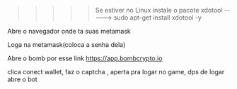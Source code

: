 >>>>> Se estiver no Linux instale o pacote xdotool -----> sudo apt-get install xdotool -y
	

Abre o navegador onde ta suas metamask

Loga na metamask(coloca a senha dela)


Abre o bomb por esse link
https://app.bombcrypto.io



clica conect wallet, faz o captcha , aperta pra logar no game, dps de logar abre o bot
